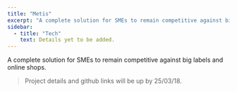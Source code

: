 ```yaml
---
title: "Metis"
excerpt: "A complete solution for SMEs to remain competitive against big labels and online shops."
sidebar:
  - title: "Tech"
    text: Details yet to be added.
---
```


A complete solution for SMEs to remain competitive against big labels and online shops.

> Project details and github links will be up by 25/03/18.
